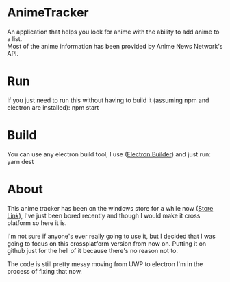 # AnimeTracker
An application that helps you look for anime with the ability to add anime to a list.  
Most of the anime information has been provided by Anime News Network's API.

# Run
If you just need to run this without having to build it (assuming npm and electron are installed):
npm start

# Build
You can use any electron build tool, I use ([Electron Builder](https://github.com/electron-userland/electron-builder)) and just run:
yarn dest

# About
This anime tracker has been on the windows store for a while now ([Store Link](https://www.microsoft.com/en-us/store/apps/anime-tracker/9nblggh2rfwg)), I've just been bored recently and though I would make it cross platform so here it is.

I'm not sure if anyone's ever really going to use it, but I decided that I was going to focus on this crossplatform version from now on. Putting it on github just for the hell of it because there's no reason not to.

The code is still pretty messy moving from UWP to electron I'm in the process of fixing that now.